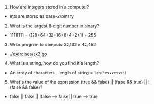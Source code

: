 1.  How are integers stored in a computer?
  * ints are stored as base-2/binary

2.  What is the largest 8-digit number in binary?
  * 11111111 = (128+64+32+16+8+4+2+1) =  255

3.  Write program to compute 32,132 x 42,452
  * [./exercises/ex3.go](https://github.com/JackBurdick/learning_go/blob/master/introducing_go/chapter_02/exercises/ex3.go)

4.  What is a string, how do you find it's length?
  * An array of characters.. length of string = `len("xxxxxxxx")`

5.  What's the value of the expression (true && false) || (false && true) || ! (false && false)?
  * false || false || !false --> false || true --> true
